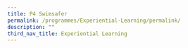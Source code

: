 ```yaml
---
title: P4 Swimsafer
permalink: /programmes/Experiential-Learning/permalink/
description: ""
third_nav_title: Experiential Learning
---
```

